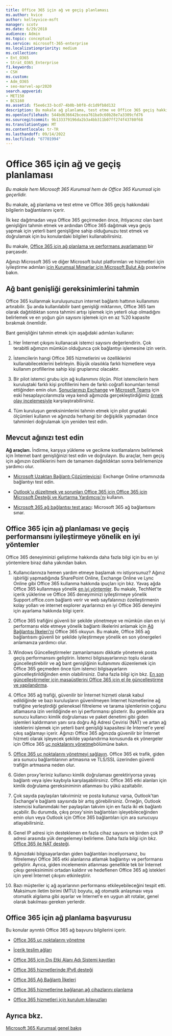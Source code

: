 ```yaml
---
title: Office 365 için ağ ve geçiş planlaması
ms.author: kvice
author: kelleyvice-msft
manager: scotv
ms.date: 6/29/2018
audience: Admin
ms.topic: conceptual
ms.service: microsoft-365-enterprise
ms.localizationpriority: medium
ms.collection:
- Ent_O365
- Strat_O365_Enterprise
f1.keywords:
- CSH
ms.custom:
- Adm_O365
- seo-marvel-apr2020
search.appverid:
- MET150
- BCS160
ms.assetid: f5ee6c33-bcd7-4b0b-b0f8-dc1d9fb8d132
description: Bu makale ağ planlama, test etme ve Office 365 geçiş hakkındaki bilgilerin bağlantılarını içerir.
ms.openlocfilehash: 544bd636642bceea761ba9c60b28e7a3309cfd76
ms.sourcegitcommit: 9b133379196da2b3a4bb311b07ff274f43780f68
ms.translationtype: MT
ms.contentlocale: tr-TR
ms.lasthandoff: 09/14/2022
ms.locfileid: "67701994"
---
```

# <a name="network-and-migration-planning-for-office-365"></a>Office 365 için ağ ve geçiş planlaması

*Bu makale hem Microsoft 365 Kurumsal hem de Office 365 Kurumsal için geçerlidir.*

Bu makale, ağ planlama ve test etme ve Office 365 geçiş hakkındaki bilgilerin bağlantılarını içerir.
  
İlk kez dağıtmadan veya Office 365 geçirmeden önce, ihtiyacınız olan bant genişliğini tahmin etmek ve ardından Office 365 dağıtmak veya geçiş yapmak için yeterli bant genişliğine sahip olduğunuzu test etmek ve doğrulamak için bu konulardaki bilgileri kullanabilirsiniz.

Bu makale, [Office 365 için ağ planlama ve performans ayarlamanın](./network-planning-and-performance.md) bir parçasıdır.

Ağınızı Microsoft 365 ve diğer Microsoft bulut platformları ve hizmetleri için iyileştirme adımları [için Kurumsal Mimarlar için Microsoft Bulut Ağı](../solutions/cloud-architecture-models.md) posterine bakın.
   
## <a name="estimate-network-bandwidth-requirements"></a>Ağ bant genişliği gereksinimlerini tahmin
<a name="EstimateBandwidthRequirements"> </a>

Office 365 kullanmak kuruluşunuzun internet bağlantı hattının kullanımını artırabilir. Şu anda kullanılabilir bant genişliği miktarının, Office 365 tam olarak dağıtıldıktan sonra tahmini artışı işlemek için yeterli olup olmadığını belirlemek ve en yoğun gün sayısını işlemek için en az %20 kapasite bırakmak önemlidir.
  
Bant genişliğini tahmin etmek için aşağıdaki adımları kullanın:
  
1. Her İnternet çıkışını kullanacak istemci sayısını değerlendirin. Çok terabitli ağımızın mümkün olduğunca çok bağlantıyı işlemesine izin verin. 
    
2. İstemcilerin hangi Office 365 hizmetlerini ve özelliklerini kullanabileceklerini belirleyin. Büyük olasılıkla farklı hizmetlere veya kullanım profillerine sahip kişi gruplarınız olacaktır.
    
3. Bir pilot istemci grubu için ağ kullanımını ölçün. Pilot istemcilerin hem kuruluştaki farklı kişi profillerini hem de farklı coğrafi konumları temsil ettiğinden emin olun. [Sonuçlarınızı Exchange](https://techcommunity.microsoft.com/t5/exchange-team-blog/announcing-the-exchange-client-network-bandwidth-calculator-beta/ba-p/601744) ve [Microsoft Teams](/microsoftteams/prepare-network) için eski hesaplayıcılarımızla veya kendi ağımızda gerçekleştirdiğimiz [örnek olay incelemesiyle](https://www.microsoft.com/itshowcase/Article/Content/631/Optimizing-network-performance-for-Microsoft-Office-365) karşılaştırabilirsiniz. 
    
4. Tüm kuruluşun gereksinimlerini tahmin etmek için pilot gruptaki ölçümleri kullanın ve ağınızda herhangi bir değişiklik yapmadan önce tahminleri doğrulamak için yeniden test edin.
    
## <a name="test-your-existing-network"></a>Mevcut ağınızı test edin
<a name="calculators"> </a>

 **Ağ araçları.** İndirme, karşıya yükleme ve gecikme kısıtlamalarını belirlemek için İnternet bant genişliğinizi test edin ve doğrulayın. Bu araçlar, hem geçiş için ağınızın özelliklerini hem de tamamen dağıtıldıktan sonra belirlemenize yardımcı olur. 
    
- [Microsoft Uzaktan Bağlantı Çözümleyicisi](https://go.microsoft.com/fwlink/p/?LinkId=517243): Exchange Online ortamınızda bağlantıyı test edin.
    
- [Outlook'u düzeltmek ve sorunları Office 365 için Office 365 için Microsoft Desteği ve Kurtarma Yardımcısı'nı](https://diagnostics.office.com/#/Download?env=SOC) kullanın. 

- [Microsoft 365 ağ bağlantısı test aracı](/microsoft-365/enterprise/office-365-network-mac-perf-onboarding-tool): Microsoft 365 ağ bağlantısını sınar.
    
## <a name="best-practices-for-network-planning-and-improving-migration-performance-for-office-365"></a>Office 365 için ağ planlaması ve geçiş performansını iyileştirmeye yönelik en iyi yöntemler
<a name="BestPractices"> </a>

Office 365 deneyiminizi geliştirme hakkında daha fazla bilgi için bu en iyi yöntemlere biraz daha yakından bakın.
  
1. Kullanıcılarınıza hemen yardım etmeye başlamak mı istiyorsunuz? Ağınız işbirliği yapmadığında SharePoint Online, Exchange Online ve Lync Online gibi Office 365 kullanma hakkında ipuçları için bkz. Yavaş ağda Office 365 kullanmaya yönelik [en iyi yöntemler](https://support.office.com/article/fd16c8d2-4799-4c39-8fd7-045f06640166). Bu makale, TechNet'te içerik yüklerine ve Office 365 deneyiminizi iyileştirmeye yönelik Support.office.com bağlantı verir ve web sayfalarınızı özelleştirmenin kolay yolları ve internet explorer ayarlarınızı en iyi Office 365 deneyimi için ayarlama hakkında bilgi içerir. 
    
2. Office 365 trafiğini güvenli bir şekilde yönetmeye ve mümkün olan en iyi performansı elde etmeye yönelik bağlantı ilkelerini anlamak için [Ağ Bağlantısı İlkeleri'ni](./microsoft-365-network-connectivity-principles.md) Office 365 okuyun. Bu makale, Office 365 ağ bağlantısını güvenli bir şekilde iyileştirmeye yönelik en son yönergeleri anlamanıza yardımcı olur. 
    
3. Windows Güncelleştirmeler zamanlamasını dikkatle yöneterek posta geçiş performansını geliştirin. İstemci bilgisayarlarınızı toplu olarak güncelleştirebilir ve ağ bant genişliğinin kullanımını düzenlemek için Office 365 geçmeden önce tüm istemci bilgisayarların güncelleştirildiğinden emin olabilirsiniz. Daha fazla bilgi için bkz. [En son güncelleştirmeler için masaüstlerini Office 365 için el ile güncelleştirme ve yapılandırma](https://support.microsoft.com/gp/office-2013-365-update).
    
4. Office 365 ağ trafiği, güvenilir bir İnternet hizmeti olarak kabul edildiğinde ve bazı kuruluşların güvenilmeyen İnternet hizmetlerine ağ trafiğine yerleştirdiği geleneksel filtreleme ve tarama işlemlerinin çoğunu atlamasına izin verildiğinde en iyi performansı gösterir. Bu genellikle ara sunucu kullanıcı kimlik doğrulaması ve paket denetimi gibi giden işlemleri kaldırmanın yanı sıra doğru Ağ Adresi Çevirisi (NAT) ve artan ağ isteklerini işlemek için yeterli bant genişliği kapasitesi ile İnternet'e yerel çıkış sağlamayı içerir. Ağınızı Office 365 ağınızda güvenilir bir İnternet hizmeti olarak işleyecek şekilde yapılandırma konusunda ek yönergeler için Office 365 [uç noktalarını yönetme](https://support.office.com/article/99cab9d4-ef59-4207-9f2b-3728eb46bf9a)bölümüne bakın.
    
1. [Office 365 uç noktalarını yönetmeyi sağlayın](https://support.office.com/article/99cab9d4-ef59-4207-9f2b-3728eb46bf9a). Office 365 ek trafik, giden ara sunucu bağlantılarının artmasına ve TLS/SSL üzerinden güvenli trafiğin artmasına neden olur.
    
2. Giden proxy'leriniz kullanıcı kimlik doğrulaması gerektiriyorsa yavaş bağlantı veya işlev kaybıyla karşılaşabilirsiniz. Office 365 etki alanları için kimlik doğrulama gereksiniminin atlanması bu yükü azaltabilir.
    
3. Çok sayıda paylaşılan takviminiz ve posta kutunuz varsa, Outlook'tan Exchange'e bağlantı sayısında bir artış görebilirsiniz. Örneğin, Outlook istemcisi kullanımdaki her paylaşılan takvim için en fazla iki ek bağlantı açabilir. Bu durumda, çıkış proxy'sinin bağlantıları işleyebileceğinden emin olun veya Outlook için Office 365 bağlantıları için ara sunucuyu atlayabilirsiniz.
    
4. Genel IP adresi için desteklenen en fazla cihaz sayısını ve birden çok IP adresi arasında yük dengelemeyi belirleme. Daha fazla bilgi için bkz. [Office 365 ile NAT desteği](nat-support-with-microsoft-365.md).
    
5. Ağınızdaki bilgisayarlardan giden bağlantıları inceliyorsanız, bu filtrelemeyi Office 365 etki alanlarına atlamak bağlantıyı ve performansı geliştirir. Ayrıca, giden incelemenin atlanması genellikle tek bir İnternet çıkışı gereksinimini ortadan kaldırır ve hedeflenen Office 365 ağ istekleri için yerel İnternet çıkışını etkinleştirir.
    
6. Bazı müşteriler iç ağ ayarlarının performansı etkileyebileceğini tespit etti. Maksimum iletim birimi (MTU) boyutu, ağ otomatik anlaşması veya otomatik algılama gibi ayarlar ve İnternet'e en uygun alt rotalar, genel olarak bakılması gereken yerlerdir.
    
## <a name="network-planning-reference-for-office-365"></a>Office 365 için ağ planlama başvurusu
<a name="NetReference"> </a>

Bu konular ayrıntılı Office 365 ağ başvuru bilgilerini içerir.
  
- [Office 365 uç noktalarını yönetme](https://support.office.com/article/99cab9d4-ef59-4207-9f2b-3728eb46bf9a)
    
- [İçerik teslim ağları](content-delivery-networks.md)
    
- [Office 365 için Dış Etki Alanı Adı Sistemi kayıtları](external-domain-name-system-records.md)
    
- [Office 365 hizmetlerinde IPv6 desteği](ipv6-support.md)
    
- [Office 365 Ağ Bağlantı İlkeleri](./microsoft-365-network-connectivity-principles.md)
    
- [Office 365 hizmetlerine bağlanan ağ cihazlarını planlama](plan-for-network-devices.md)
    
- [Office 365 hizmetleri için kurulum kılavuzları](setup-guides-for-microsoft-365.md)
 
## <a name="see-also"></a>Ayrıca bkz.

[Microsoft 365 Kurumsal genel bakış](microsoft-365-overview.md)
